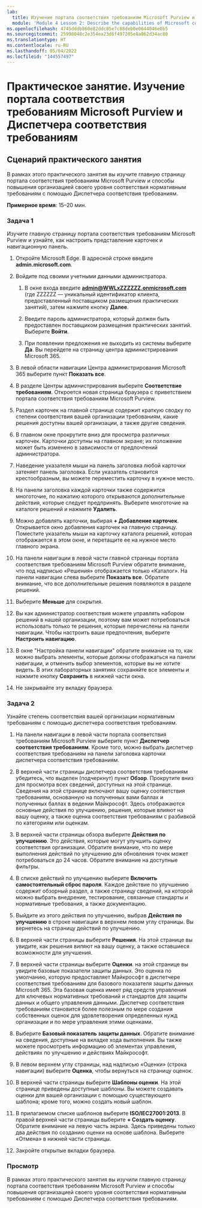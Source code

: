 ```yaml
---
lab:
  title: Изучение портала соответствия требованиям Microsoft Purview и Диспетчера соответствия требованиям
  module: 'Module 4 Lesson 2: Describe the capabilities of Microsoft compliance solutions: Describe the compliance management capabilities of Microsoft Purview'
ms.openlocfilehash: 4745dddb860e82ddc05e7c88deb0e0644046e0b5
ms.sourcegitcommit: 25998048c2e354ea23d6f497205e8a062d34ac80
ms.translationtype: HT
ms.contentlocale: ru-RU
ms.lasthandoff: 05/04/2022
ms.locfileid: "144557497"
---
```

# <a name="lab-explore-the-microsoft-purview-compliance-portal--compliance-manager"></a>Практическое занятие. Изучение портала соответствия требованиям Microsoft Purview и Диспетчера соответствия требованиям

## <a name="lab-scenario"></a>Сценарий практического занятия

В рамках этого практического занятия вы изучите главную страницу портала соответствия требованиям Microsoft Purview и способы повышения организацией своего уровня соответствия нормативным требованиям с помощью Диспетчера соответствия требованиям.

**Примерное время**: 15–20 мин.

### <a name="task-1"></a>Задача 1

Изучите главную страницу портала соответствия требованиям Microsoft Purview и узнайте, как настроить представление карточек и навигационную панель.

1. Откройте Microsoft Edge. В адресной строке введите **admin.microsoft.com**.

1. Войдите под своими учетными данными администратора.
    1. В окне входа введите **admin@WWLxZZZZZZ.onmicrosoft.com** (где ZZZZZZ — уникальный идентификатор клиента, предоставленный поставщиком размещения практических занятий), затем нажмите кнопку **Далее**.

    1. Введите пароль администратора, который должен быть предоставлен поставщиком размещения практических занятий. Выберите **Войти**.
    1. При появлении предложения не выходить из системы выберите **Да**. Вы перейдете на страницу центра администрирования Microsoft 365.

1. В левой области навигации Центра администрирования Microsoft 365 выберите пункт **Показать все**.

1. В разделе Центры администрирования выберите **Соответствие требованиям**.  Откроется новая страница браузера с приветствием портала соответствия требованиям Microsoft Purview.  
1. Раздел карточек на главной странице содержит краткую сводку по степени соответствия вашей организации требованиям, какие решения доступны вашей организации, а также другие сведения.
1. В главном окне прокрутите вниз для просмотра различных карточек. Карточки доступны на главном экране; их положение может быть изменено в зависимости от предпочтений администратора.  
1. Наведение указателя мыши на панель заголовка любой карточки затеняет панель заголовка.  Если указатель становится крестообразным, вы можете переместить карточку в нужное место.
1. На панели заголовка каждой карточки также содержится многоточие, по нажатию которого открываются дополнительные действия, которые следует предпринять.  Выберите многоточие на каталоге решений и нажмите **Удалить**.
1. Можно добавлять карточки, выбирая **+ Добавление карточек**.  Открывается окно добавления карточек на главную страницу.  Поместите указатель мыши на карточку каталога решений, которая отображается в этом окне, и перетащите ее на нужное место главного экрана.
1. На панели навигации в левой части главной страницы портала соответствия требованиям Microsoft Purview обратите внимание, что под надписью «Решения» отображается только «Каталог».  На панели навигации слева выберите **Показать все**.  Обратите внимание, что все дополнительные решения появляются в разделе решений.  
1. Выберите **Меньше** для сокрытия.
1. Вы как администратор соответствия можете управлять набором решений в нашей организации, поэтому вам может потребоваться использовать только те решения, которые перечислены на панели навигации. Чтобы настроить ваши предпочтения, выберите **Настроить навигацию**.  
1. В окне "Настройка панели навигации" обратите внимание на то, как можно выбрать элементы, которые должны отображаться на панели навигации, и отменить выбор элементов, которые вы не хотите видеть. В этих лабораторных занятиях сохраняйте все элементы и нажмите кнопку **Сохранить** в нижней части окна.  
1. Не закрывайте эту вкладку браузера.

### <a name="task-2"></a>Задача 2

Узнайте степень соответствия вашей организации нормативным требованиям с помощью диспетчера соответствия требованиям.

1. На панели навигации в левой части портала соответствия требованиям Microsoft Purview выберите пункт **Диспетчер соответствия требованиям**.  Кроме того, можно выбрать диспетчер соответствия требованиям на панели заголовка карточки диспетчера соответствия требованиям.

1. В верхней части страницы диспетчера соответствия требованиям убедитесь, что выделен (подчеркнут) пункт **Обзор**. Прокрутите вниз для просмотра всех сведений, доступных на этой странице.  Сведения на этой странице включают вашу оценку соответствия требованиям, основанную на полученных вами баллах и полученных баллах в ведении Майкрософт.   Здесь отображаются основные действия по улучшению, решения, которые влияют на вашу оценку, а также оценка соответствия требованиям с разбивкой по категориям или оценкам.

1. В верхней части страницы обзора выберите **Действия по улучшению**.  Это действия, которые могут улучшить оценку соответствия организации. Обратите внимание, что по мере выполнения действий по улучшению для обновления точек может потребоваться до 24 часов.  Обратите внимание на доступные фильтры.

1. В списке действий по улучшению выберите **Включить самостоятельный сброс пароля**.  Каждое действие по улучшению содержит обзорный раздел, а также страницу сведений, на которой можно выбрать внедрение, тестирование, связанные стандарты и нормативные требования, а также документацию.

1. Выйдите из этого действия по улучшению, выбрав **Действия по улучшению** в строке навигации в верхнем левом углу страницы.  Вы вернетесь на страницу действий по улучшению.

1. В верхней части страницы выберите **Решения**. На этой странице вы увидите, как решения виляют на вашу оценку, а также оставшиеся возможности для улучшения.

1. В верхней части страницы выберите **Оценки**. на этой странице вы увидите базовые показатели защиты данных.  Это оценка по умолчанию, которую предоставляет Майкрософт в диспетчере соответствия требованиям для базового показателя защиты данных Microsoft 365.  Эта базовая оценка имеет ряд средств управления для ключевых нормативных требований и стандартов для защиты данных и общего управления данными. Диспетчер соответствия требованиям становится более полезным по мере создания собственных оценок для удовлетворения определенных нужд организации и по мере управления этими оценками.

1. Выберите **Базовый показатель защиты данных**.  Обратите внимание на сведения, доступные на вкладке хода выполнения.  Вы также можете просмотреть информацию об элементах управления, действиях по улучшению и действиях Майкрософт.  

1. В левом верхнем углу страницы, над надписью «Оценки» (строка навигации) выберите **Оценка**, чтобы вернуться на страницу оценок.  

1. В верхней части страницы выберите **Шаблоны оценки**.  На этой странице приведены доступные шаблоны. Вы можете создавать оценки для вашей организации с помощью существующего шаблона; кроме того, можно создать новый шаблон.

1. В прилагаемом списке шаблонов выберите **ISO/IEC27001:2013**. В правой верхней части страницы выберите **+ Создать оценку**.  Обратите внимание на левую часть экрана. Здесь приведены только два действия по созданию оценки на основе шаблона.  Выберите «Отмена» в нижней части страницы.

1. Закройте открытые вкладки браузера.

### <a name="review"></a>Просмотр

В рамках этого практического занятия вы изучили главную страницу портала соответствия требованиям Microsoft Purview и способы повышения организацией своего уровня соответствия нормативным требованиям с помощью Диспетчера соответствия требованиям.
